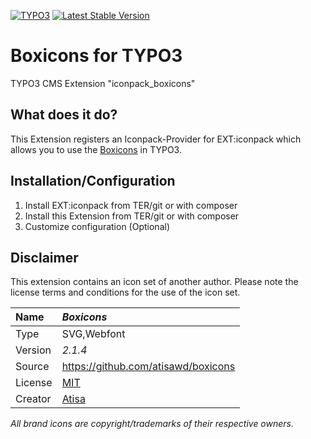 [![TYPO3](https://img.shields.io/badge/TYPO3-iconpack-%23f49700?style=for-the-badge)](https://extensions.typo3.org/extension/iconpack/)
[![Latest Stable Version](https://img.shields.io/packagist/v/quellenform/t3x-iconpack-boxicons?style=for-the-badge)](https://packagist.org/packages/quellenform/t3x-iconpack-boxicons)

# Boxicons for TYPO3

TYPO3 CMS Extension "iconpack_boxicons"


## What does it do?

This Extension registers an Iconpack-Provider for EXT:iconpack which allows you to use the [Boxicons](https://github.com/atisawd/boxicons) in TYPO3.


## Installation/Configuration

1. Install EXT:iconpack from TER/git or with composer
2. Install this Extension from TER/git or with composer
3. Customize configuration (Optional)


## Disclaimer

This extension contains an icon set of another author. Please note the license terms and conditions for the use of the icon set.

| Name    | *Boxicons*                                             |
| :------ | :----------------------------------------------------- |
| Type    | SVG,Webfont                                            |
| Version | *2.1.4*                                                |
| Source  | https://github.com/atisawd/boxicons                    |
| License | [MIT](http://opensource.org/licenses/mit-license.html) |
| Creator | [Atisa](https://boxicons.com/)                         |

*All brand icons are copyright/trademarks of their respective owners.*
